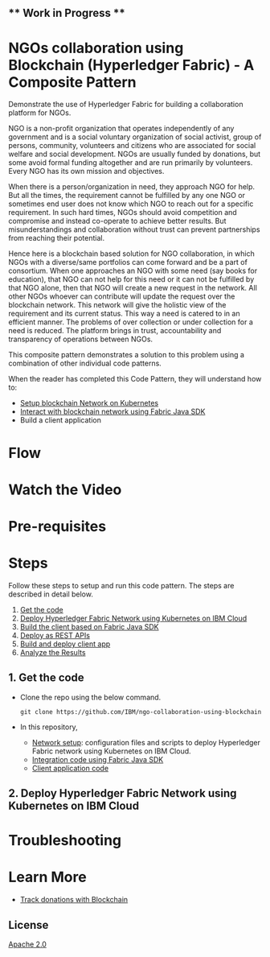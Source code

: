 ## ** Work in Progress **

# NGOs collaboration using Blockchain (Hyperledger Fabric) - A Composite Pattern
Demonstrate the use of Hyperledger Fabric for building a collaboration platform for NGOs.

NGO is a non-profit organization that operates independently of any government and is a social voluntary organization of social activist, group of persons, community, volunteers and citizens who are associated for social welfare and social development. NGOs are usually funded by donations, but some avoid formal funding altogether and are run primarily by volunteers. Every NGO has its own mission and objectives.

When there is a person/organization in need, they approach NGO for help. But all the times, the requirement cannot be fulfilled by any one NGO or sometimes end user does not know which NGO to reach out for a specific requirement. In such hard times, NGOs should avoid competition and compromise and instead co-operate to achieve better results. But misunderstandings and collaboration without trust can prevent partnerships from reaching their potential.

Hence here is a blockchain based solution for NGO collaboration, in which NGOs with a diverse/same portfolios can come forward and be a part of consortium. When one approaches an NGO with some need (say books for education), that NGO can not help for this need or it can not be fulfilled by that NGO alone, then that NGO will create a new request in the network. All other NGOs whoever can contribute will update the request over the blockchain network. This network will give the holistic view of the requirement and its current status. This way a need is catered to in an efficient manner. The problems of over collection or under collection for a need is reduced. The platform brings in trust, accountability and transparency of operations between NGOs.

This composite pattern demonstrates a solution to this problem using a combination of other individual code patterns.

When the reader has completed this Code Pattern, they will understand how to:

- [Setup blockchain Network on Kubernetes](https://github.com/IBM/blockchain-network-on-kubernetes)
- [Interact with blockchain network using Fabric Java SDK](https://github.com/IBM/blockchain-application-using-fabric-java-sdk)
- Build a client application 

# Flow


# Watch the Video


# Pre-requisites

# Steps

Follow these steps to setup and run this code pattern. The steps are described in detail below.

1. [Get the code](#1-get-the-code)
2. [Deploy Hyperledger Fabric Network using Kubernetes on IBM Cloud](#2-deploy-hyperledger-fabric-network-using-kubernetes-on-ibm-cloud)
3. [Build the client based on Fabric Java SDK]()
4. [Deploy as REST APIs]()
5. [Build and deploy client app]()
6. [Analyze the Results]()

## 1. Get the code

- Clone the repo using the below command.
   ```
   git clone https://github.com/IBM/ngo-collaboration-using-blockchain
   ```

 - In this repository, 
    * [Network setup](https://github.com/IBM/ngo-collaboration-using-blockchain/tree/master/blockchain-network-on-kubernetes): configuration files and scripts to deploy Hyperledger Fabric network using Kubernetes on IBM Cloud.
    * [Integration code using Fabric Java SDK](https://github.com/IBM/ngo-collaboration-using-blockchain/tree/master/fabric-java-sdk-app)
    * [Client application code](https://github.com/IBM/ngo-collaboration-using-blockchain/tree/master/webapp)
    
    
## 2. Deploy Hyperledger Fabric Network using Kubernetes on IBM Cloud


# Troubleshooting

# Learn More

- [Track donations with Blockchain](https://developer.ibm.com/patterns/track-donations-blockchain/)

<!-- keep this -->
## License

[Apache 2.0](LICENSE)
